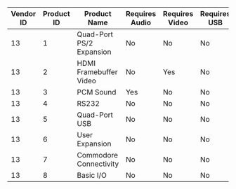 | Vendor ID | Product ID | Product Name             | Requires Audio | Requires Video | Requires USB |
| --------- | ---------- | ------------------------ | -------------- | -------------- | ------------ |
| 13        | 1          | Quad-Port PS/2 Expansion | No             | No             | No           |
| 13        | 2          | HDMI Framebuffer Video   | No             | Yes            | No           |
| 13        | 3          | PCM Sound                | Yes            | No             | No           |
| 13        | 4          | RS232                    | No             | No             | No           |
| 13        | 5          | Quad-Port USB            | No             | No             | No           |
| 13        | 6          | User Expansion           | No             | No             | No           |
| 13        | 7          | Commodore Connectivity   | No             | No             | No           |
| 13        | 8          | Basic I/O                | No             | No             | No           |
